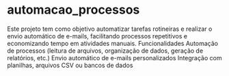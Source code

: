 # automacao_processos
Este projeto tem como objetivo automatizar tarefas rotineiras e realizar o envio automático de e-mails, facilitando processos repetitivos e economizando tempo em atividades manuais.
Funcionalidades 
Automação de processos (leitura de arquivos, organização de dados, geração de relatórios, etc.)
Envio automático de e-mails personalizados
Integração com planilhas, arquivos CSV ou bancos de dados
